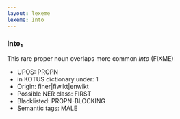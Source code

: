 ```yaml
---
layout: lexeme
lexeme: Into
---
```


###  Into₁

This rare proper noun overlaps more common *Into* (FIXME)
* UPOS:  PROPN
* in KOTUS dictionary under:  1
* Origin:  finer|fiwikt|enwikt
* Possible NER class:  FIRST
* Blacklisted:  PROPN-BLOCKING
* Semantic tags:  MALE

